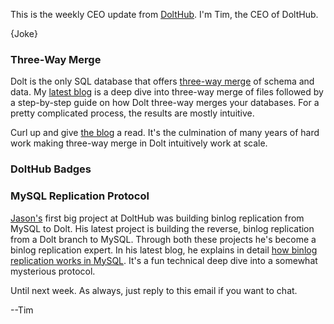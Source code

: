 This is the weekly CEO update from [DoltHub](https://www.dolthub.com/). I'm Tim, the CEO of DoltHub. 

{Joke}

### Three-Way Merge

Dolt is the only SQL database that offers [three-way merge](https://www.dolthub.com/blog/2024-06-19-threeway-merge/) of schema and data. My [latest blog](https://www.dolthub.com/blog/2024-06-19-threeway-merge/) is a deep dive into three-way merge of files followed by a step-by-step guide on how Dolt three-way merges your databases. For a pretty complicated process, the results are mostly intuitive. 

Curl up and give [the blog](https://www.dolthub.com/blog/2024-06-19-threeway-merge/) a read. It's the culmination of many years of hard work making three-way merge in Dolt intuitively work at scale.

### DoltHub Badges



### MySQL Replication Protocol

[Jason's](https://www.dolthub.com/team#jason) first big project at DoltHub was building binlog replication from MySQL to Dolt. His latest project is building the reverse, binlog replication from a Dolt branch to MySQL. Through both these projects he's become a binlog replication expert. In his latest blog, he explains in detail [how binlog replication works in MySQL](https://www.dolthub.com/blog/2024-06-17-mysql-replication/). It's a fun technical deep dive into a somewhat mysterious protocol.

Until next week. As always, just reply to this email if you want to chat.

--Tim
